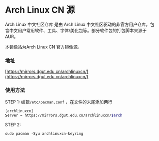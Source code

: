# Arch Linux CN 源

Arch Linux 中文社区仓库 是由 Arch Linux 中文社区驱动的非官方用户仓库，包含中文用户常用软件、工具、字体/美化包等。部分软件包的打包脚本来源于 AUR。

本镜像站为Arch Linux CN 官方镜像源。

### 地址

[https://mirrors.dgut.edu.cn/archlinuxcn/](https://mirrors.dgut.edu.cn/archlinuxcn/)

### 使用方法

STEP 1: 编辑`/etc/pacman.conf` ，在文件的末尾添加两行

```bash
[archlinuxcn]
Server = https://mirrors.dgut.edu.cn/archlinuxcn/$arch
```

STEP 2:

`sudo pacman -Syu archlinuxcn-keyring`

